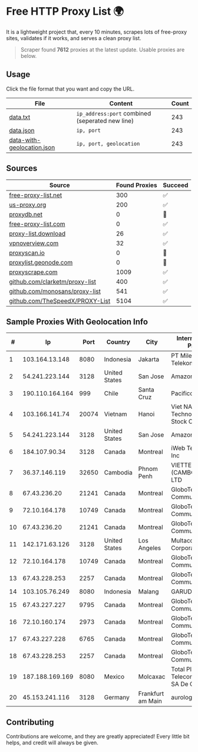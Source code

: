
# Free HTTP Proxy List 🌍

It is a lightweight project that, every 10 minutes, scrapes lots of free-proxy sites, validates if it works, and serves a clean proxy list.


> Scraper found **7612** proxies at the latest update. Usable proxies are below.

## Usage

Click the file format that you want and copy the URL.


|File|Content|Count|
|----|-------|-----|
|[data.txt](https://raw.githubusercontent.com/themiralay/Proxy-List-World/master/data.txt)|`ip_address:port` combined (seperated new line)|243|
|[data.json](https://raw.githubusercontent.com/themiralay/Proxy-List-World/master/data.json)|`ip, port`|243|
|[data-with-geolocation.json](https://raw.githubusercontent.com/themiralay/Proxy-List-World/master/data-with-geolocation.json)|`ip, port, geolocation`|243|

## Sources

|Source|Found Proxies|Succeed|
|------|-------------|-------|
|[free-proxy-list.net](https://free-proxy-list.net)|300|✅|
|[us-proxy.org](https://www.us-proxy.org)|200|✅|
|[proxydb.net](http://proxydb.net)|0|🚫|
|[free-proxy-list.com](https://free-proxy-list.com/?page=&port=&type%5B%5D=http&type%5B%5D=https&up_time=0&search=Search)|0|✅|
|[proxy-list.download](https://www.proxy-list.download/HTTP)|26|✅|
|[vpnoverview.com](https://vpnoverview.com/privacy/anonymous-browsing/free-proxy-servers)|32|✅|
|[proxyscan.io](https://www.proxyscan.io)|0|🚫|
|[proxylist.geonode.com](https://proxylist.geonode.com/api/proxy-list?limit=300&page=1&sort_by=lastChecked&sort_type=desc&protocols=http,https)|0|🚫|
|[proxyscrape.com](https://api.proxyscrape.com/v2/?request=displayproxies&protocol=http&timeout=10000&country=all&ssl=all&anonymity=all)|1009|✅|
|[github.com/clarketm/proxy-list](https://raw.githubusercontent.com/clarketm/proxy-list/master/proxy-list-raw.txt)|400|✅|
|[github.com/monosans/proxy-list](https://raw.githubusercontent.com/monosans/proxy-list/main/proxies/http.txt)|541|✅|
|[github.com/TheSpeedX/PROXY-List](https://raw.githubusercontent.com/TheSpeedX/PROXY-List/master/http.txt)|5104|✅|


## Sample Proxies With Geolocation Info

|#|Ip|Port|Country|City|Internet Service Provider|
|-|--|----|-------|----|-------------------------|
|1|103.164.13.148|8080|Indonesia|Jakarta|PT Milenial Inti Telekomunikasi|
|2|54.241.223.144|3128|United States|San Jose|Amazon.com, Inc.|
|3|190.110.164.164|999|Chile|Santa Cruz|Pacifico Cable SPA.|
|4|103.166.141.74|20074|Vietnam|Hanoi|Viet NAM Cloud Technology Joint Stock Company|
|5|54.241.223.144|3128|United States|San Jose|Amazon.com, Inc.|
|6|184.107.90.34|3128|Canada|Montreal|iWeb Technologies Inc|
|7|36.37.146.119|32650|Cambodia|Phnom Penh|VIETTEL (CAMBODIA) PTE., LTD|
|8|67.43.236.20|21241|Canada|Montreal|GloboTech Communications|
|9|72.10.164.178|10749|Canada|Montreal|GloboTech Communications|
|10|67.43.236.20|21241|Canada|Montreal|GloboTech Communications|
|11|142.171.63.126|3128|United States|Los Angeles|Multacom Corporation|
|12|72.10.164.178|10749|Canada|Montreal|GloboTech Communications|
|13|67.43.228.253|2257|Canada|Montreal|GloboTech Communications|
|14|103.105.76.249|8080|Indonesia|Malang|GARUDA|
|15|67.43.227.227|9795|Canada|Montreal|GloboTech Communications|
|16|72.10.160.174|2973|Canada|Montreal|GloboTech Communications|
|17|67.43.227.228|6765|Canada|Montreal|GloboTech Communications|
|18|67.43.228.253|2257|Canada|Montreal|GloboTech Communications|
|19|187.188.169.169|8080|Mexico|Molcaxac|Total Play Telecomunicaciones SA De CV|
|20|45.153.241.116|3128|Germany|Frankfurt am Main|aurologic GmbH|



## Contributing

Contributions are welcome, and they are greatly appreciated! Every
little bit helps, and credit will always be given.

